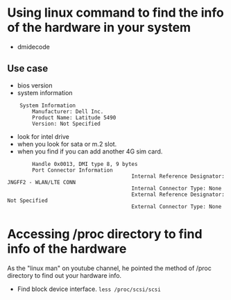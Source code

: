 # Using linux command to find the info of the hardware in your system
- dmidecode
## Use case
 - bios version 
 - system information
```
	System Information                                                                                                           
        Manufacturer: Dell Inc.                                                                                              
        Product Name: Latitude 5490                                                                                          
        Version: Not Specified
```
 - look for intel drive
 - when you look for sata or m.2 slot.
 - when you find if you can add another 4G sim card.
```	
		Handle 0x0013, DMI type 8, 9 bytes
		Port Connector Information
										Internal Reference Designator: JNGFF2 - WLAN/LTE CONN
										Internal Connector Type: None
										External Reference Designator: Not Specified
										External Connector Type: None
```
# Accessing /proc directory to find info of the hardware	
As the "linux man" on youtube channel, he pointed the method of /proc directory to find out your hardware info. 
- Find block device interface. `less /proc/scsi/scsi`


